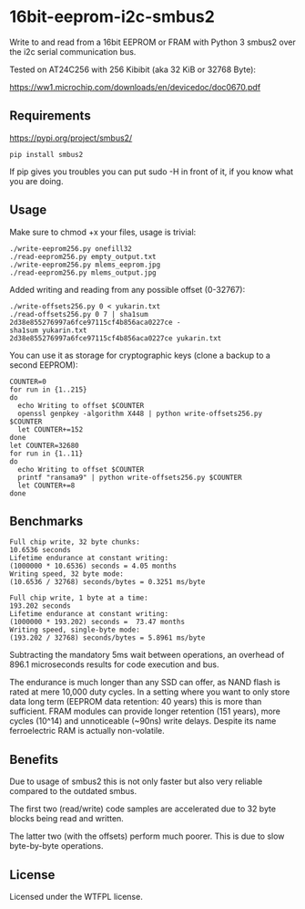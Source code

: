 # 16bit-eeprom-i2c-smbus2
Write to and read from a 16bit EEPROM or FRAM with Python 3 smbus2 over the i2c serial communication bus.

Tested on AT24C256 with 256 Kibibit (aka 32 KiB or 32768 Byte):

https://ww1.microchip.com/downloads/en/devicedoc/doc0670.pdf

## Requirements

https://pypi.org/project/smbus2/

```
pip install smbus2
```
If pip gives you troubles you can put sudo -H in front of it, if you know what you are doing.


## Usage

Make sure to chmod +x your files, usage is trivial:

```
./write-eeprom256.py onefill32
./read-eeprom256.py empty_output.txt
./write-eeprom256.py mlems_eeprom.jpg
./read-eeprom256.py mlems_output.jpg
```
Added writing and reading from any possible offset (0-32767):
```
./write-offsets256.py 0 < yukarin.txt
./read-offsets256.py 0 7 | sha1sum
2d38e855276997a6fce97115cf4b856aca0227ce -
sha1sum yukarin.txt
2d38e855276997a6fce97115cf4b856aca0227ce yukarin.txt
```
You can use it as storage for cryptographic keys (clone a backup to a second EEPROM):

```shell
COUNTER=0
for run in {1..215}
do
  echo Writing to offset $COUNTER
  openssl genpkey -algorithm X448 | python write-offsets256.py $COUNTER
  let COUNTER+=152
done
let COUNTER=32680
for run in {1..11}
do
  echo Writing to offset $COUNTER
  printf "ransama9" | python write-offsets256.py $COUNTER
  let COUNTER+=8
done
```

## Benchmarks

```
Full chip write, 32 byte chunks:
10.6536 seconds
Lifetime endurance at constant writing:
(1000000 * 10.6536) seconds = 4.05 months
Writing speed, 32 byte mode:
(10.6536 / 32768) seconds/bytes = 0.3251 ms/byte
```
```
Full chip write, 1 byte at a time:
193.202 seconds
Lifetime endurance at constant writing:
(1000000 * 193.202) seconds =  73.47 months
Writing speed, single-byte mode:
(193.202 / 32768) seconds/bytes = 5.8961 ms/byte
```

Subtracting the mandatory 5ms wait between operations, an overhead of 896.1 microseconds results for code execution and bus.

The endurance is much longer than any SSD can offer, as NAND flash is rated at mere 10,000 duty cycles. In a setting where you want to only store data long term (EEPROM data retention: 40 years) this is more than sufficient. FRAM modules can provide longer retention (151 years), more cycles (10^14) and unnoticeable (~90ns) write delays. Despite its name ferroelectric RAM is actually non-volatile.


## Benefits

Due to usage of smbus2 this is not only faster but also very reliable compared to the outdated smbus.

The first two (read/write) code samples are accelerated due to 32 byte blocks being read and written.

The latter two (with the offsets) perform much poorer. This is due to slow byte-by-byte operations.

## License

Licensed under the WTFPL license.
